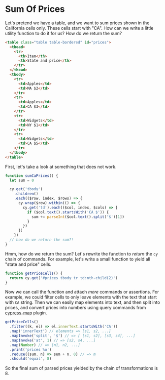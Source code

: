 # Sum Of Prices

Let's pretend we have a table, and we want to sum prices shown in the California cells only. These cells start with "CA". How can we write a little utility function to do it for us? How do we return the sum?

<!-- fiddle Sum Of Prices -->

```html hide
<table class="table table-bordered" id="prices">
  <thead>
    <tr>
      <th>Item</th>
      <th>State and price</th>
    </tr>
  </thead>
  <tbody>
    <tr>
      <td>Apples</td>
      <td>MA $2</td>
    </tr>
    <tr>
      <td>Apples</td>
      <td>CA $3</td>
    </tr>
    <tr>
      <td>Widgets</td>
      <td>NY $1</td>
    </tr>
    <tr>
      <td>Widgets</td>
      <td>CA $5</td>
    </tr>
  </tbody>
</table>
```

First, let's take a look at something that does not work.

```js skip
function sumCaPrices() {
  let sum = 0

  cy.get('tbody')
    .children()
    .each(($row, index, $rows) => {
      cy.wrap($row).within(() => {
        cy.get('td').each(($col, index, $cols) => {
          if ($col.text().startsWith('CA $')) {
            sum += parseInt($col.text().split('$')[1])
          }
        })
      })
    })
  // how do we return the sum?!
}
```

Hmm, how do we return the sum? Let's rewrite the function to _return_ the `cy` chain of commands. For example, let's write a small function to yield all "state and price" cells.

```js
function getPriceCells() {
  return cy.get('#prices tbody tr td:nth-child(2)')
}
```

Now we can call the function and attach _more_ commands or assertions. For example, we could filter cells to only leave elements with the text that start with `CA` string. Then we can easily map elements into text, and then split into prices, and convert prices into numbers using query commands from [cypress-map](https://github.com/bahmutov/cypress-map) plugin.

```js
getPriceCells()
  .filter((k, el) => el.innerText.startsWith('CA'))
  .map('innerText') // elements => [s1, s2, ...]
  .mapInvoke('split', '$') // => [ [s1, s2], [s3, s4], ...]
  .mapInvoke('at', 1) // => [s2, s4, ...]
  .map(Number) // => [n1, n2, ...]
  .print('prices %o')
  .reduce((sum, n) => sum + n, 0) // => m
  .should('equal', 8)
```

So the final sum of parsed prices yielded by the chain of transformations is 8.

<!-- fiddle-end -->

